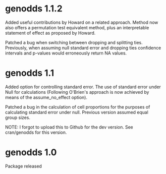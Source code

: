# genodds 1.1.2

Added useful contributions by Howard on a related approach. Method now also offers a permutation test equivalent method, plus an interpretable statement of effect as proposed by Howard.

Patched a bug when switching between dropping and splitting ties. Previously, when assuming null standard error and dropping ties confidence intervals and p-values would erroneously return NA values.

# genodds 1.1

Added option for controlling standard error. The use of standard error under Null for calculations (Following O'Brien's approach is now achieved by means of the assume_no_effect option).

Patched a bug in the calculation of cell proportions for the purposes of calculating standard error under null. Previous version assumed equal group sizes.

NOTE: I forgot to upload this to Github for the dev version. See cran/genodds for this version.

# genodds 1.0

Package released
